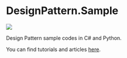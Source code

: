 # DesignPattern.Sample

![](https://travis-ci.org/KarateJB/DesignPattern.Sample.svg?branch=master)

Design Pattern sample codes in C# and Python. 

You can find tutorials and articles [here]([https://github.com/KarateJB/eBooks/tree/master/Design%20Patterns](https://github.com/KarateJB/JB-eBooks/tree/master/Programming/Design%20Patterns)).



